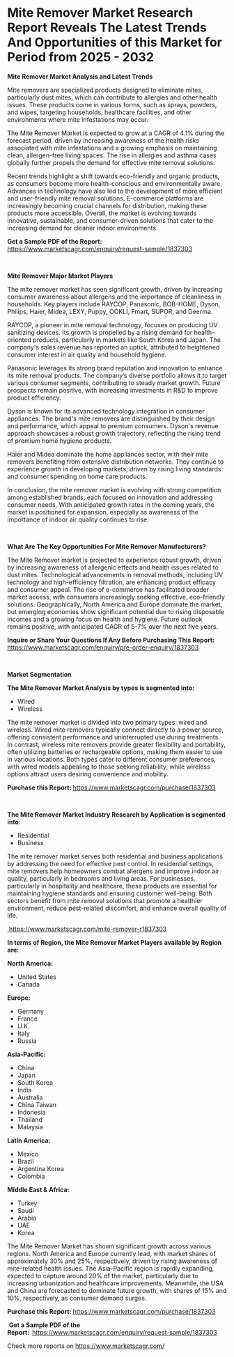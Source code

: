 <p><h1>Mite Remover Market Research Report Reveals The Latest Trends And Opportunities of this Market for Period from 2025 - 2032</h1></p><p><strong>Mite Remover Market Analysis and Latest Trends</strong></p>
<p><p>Mite removers are specialized products designed to eliminate mites, particularly dust mites, which can contribute to allergies and other health issues. These products come in various forms, such as sprays, powders, and wipes, targeting households, healthcare facilities, and other environments where mite infestations may occur. </p><p>The Mite Remover Market is expected to grow at a CAGR of 4.1% during the forecast period, driven by increasing awareness of the health risks associated with mite infestations and a growing emphasis on maintaining clean, allergen-free living spaces. The rise in allergies and asthma cases globally further propels the demand for effective mite removal solutions. </p><p>Recent trends highlight a shift towards eco-friendly and organic products, as consumers become more health-conscious and environmentally aware. Advances in technology have also led to the development of more efficient and user-friendly mite removal solutions. E-commerce platforms are increasingly becoming crucial channels for distribution, making these products more accessible. Overall, the market is evolving towards innovative, sustainable, and consumer-driven solutions that cater to the increasing demand for cleaner indoor environments.</p></p>
<p><strong>Get a Sample PDF of the Report:&nbsp;</strong> <a href="https://www.marketscagr.com/enquiry/request-sample/1837303?utm_campaign=2526&utm_medium=2&utm_source=Github&utm_content=ia&utm_term=11042025&utm_id=mite-remover">https://www.marketscagr.com/enquiry/request-sample/1837303</a></p>
<p>&nbsp;</p>
<p><strong>Mite Remover Major Market Players</strong></p>
<p><p>The mite remover market has seen significant growth, driven by increasing consumer awareness about allergens and the importance of cleanliness in households. Key players include RAYCOP, Panasonic, BOB-HOME, Dyson, Philips, Haier, Midea, LEXY, Puppy, OOKLI, Fmart, SUPOR, and Deerma. </p><p>RAYCOP, a pioneer in mite removal technology, focuses on producing UV sanitizing devices. Its growth is propelled by a rising demand for health-oriented products, particularly in markets like South Korea and Japan. The company's sales revenue has reported an uptick, attributed to heightened consumer interest in air quality and household hygiene.</p><p>Panasonic leverages its strong brand reputation and innovation to enhance its mite removal products. The company’s diverse portfolio allows it to target various consumer segments, contributing to steady market growth. Future prospects remain positive, with increasing investments in R&D to improve product efficiency.</p><p>Dyson is known for its advanced technology integration in consumer appliances. The brand's mite removers are distinguished by their design and performance, which appeal to premium consumers. Dyson's revenue approach showcases a robust growth trajectory, reflecting the rising trend of premium home hygiene products.</p><p>Haier and Midea dominate the home appliances sector, with their mite removers benefiting from extensive distribution networks. They continue to experience growth in developing markets, driven by rising living standards and consumer spending on home care products.</p><p>In conclusion, the mite remover market is evolving with strong competition among established brands, each focused on innovation and addressing consumer needs. With anticipated growth rates in the coming years, the market is positioned for expansion, especially as awareness of the importance of indoor air quality continues to rise.</p></p>
<p>&nbsp;</p>
<p><strong>What Are The Key Opportunities For Mite Remover Manufacturers?</strong></p>
<p><p>The Mite Remover market is projected to experience robust growth, driven by increasing awareness of allergenic effects and health issues related to dust mites. Technological advancements in removal methods, including UV technology and high-efficiency filtration, are enhancing product efficacy and consumer appeal. The rise of e-commerce has facilitated broader market access, with consumers increasingly seeking effective, eco-friendly solutions. Geographically, North America and Europe dominate the market, but emerging economies show significant potential due to rising disposable incomes and a growing focus on health and hygiene. Future outlook remains positive, with anticipated CAGR of 5-7% over the next five years.</p></p>
<p><strong>Inquire or Share Your Questions If Any Before Purchasing This Report:</strong> <a href="https://www.marketscagr.com/enquiry/pre-order-enquiry/1837303?utm_campaign=2526&utm_medium=2&utm_source=Github&utm_content=ia&utm_term=11042025&utm_id=mite-remover">https://www.marketscagr.com/enquiry/pre-order-enquiry/1837303</a></p>
<p>&nbsp;</p>
<p><strong>Market Segmentation</strong></p>
<p><strong>The Mite Remover Market Analysis by types is segmented into:</strong></p>
<p><ul><li>Wired</li><li>Wireless</li></ul></p>
<p><p>The mite remover market is divided into two primary types: wired and wireless. Wired mite removers typically connect directly to a power source, offering consistent performance and uninterrupted use during treatments. In contrast, wireless mite removers provide greater flexibility and portability, often utilizing batteries or rechargeable options, making them easier to use in various locations. Both types cater to different consumer preferences, with wired models appealing to those seeking reliability, while wireless options attract users desiring convenience and mobility.</p></p>
<p><strong>Purchase this Report:&nbsp;</strong><a href="https://www.marketscagr.com/purchase/1837303?utm_campaign=2526&utm_medium=2&utm_source=Github&utm_content=ia&utm_term=11042025&utm_id=mite-remover">https://www.marketscagr.com/purchase/1837303</a></p>
<p>&nbsp;</p>
<p><strong>The Mite Remover Market Industry Research by Application is segmented into:</strong></p>
<p><ul><li>Residential</li><li>Business</li></ul></p>
<p><p>The mite remover market serves both residential and business applications by addressing the need for effective pest control. In residential settings, mite removers help homeowners combat allergens and improve indoor air quality, particularly in bedrooms and living areas. For businesses, particularly in hospitality and healthcare, these products are essential for maintaining hygiene standards and ensuring customer well-being. Both sectors benefit from mite removal solutions that promote a healthier environment, reduce pest-related discomfort, and enhance overall quality of life.</p></p>
<p><a href="https://www.marketscagr.com/mite-remover-r1837303?utm_campaign=2526&utm_medium=2&utm_source=Github&utm_content=ia&utm_term=11042025&utm_id=mite-remover">&nbsp;https://www.marketscagr.com/mite-remover-r1837303</a></p>
<p><strong>In terms of Region, the Mite Remover Market Players available by Region are:</strong></p>
<p>
    <p> <strong> North America: </strong>
        <ul>
            <li>United States</li>
            <li>Canada</li>
        </ul>
        </p> 
    <p> <strong> Europe: </strong>
        <ul>
            <li>Germany</li>
            <li>France</li>
            <li>U.K.</li>
            <li>Italy</li>
            <li>Russia</li>
        </ul>
        </p> 
    <p> <strong> Asia-Pacific: </strong>
        <ul>
            <li>China</li>
            <li>Japan</li>
            <li>South Korea</li>
            <li>India</li>
            <li>Australia</li>
            <li>China Taiwan</li>
            <li>Indonesia</li>
            <li>Thailand</li>
            <li>Malaysia</li>
        </ul>
        </p> 
    <p> <strong> Latin America: </strong>
        <ul>
            <li>Mexico</li>
            <li>Brazil</li>
            <li>Argentina Korea</li>
            <li>Colombia</li>
        </ul>
        </p> 
    <p> <strong> Middle East & Africa: </strong>
        <ul>
            <li>Turkey</li>
            <li>Saudi</li>
            <li>Arabia</li>
            <li>UAE</li>
            <li>Korea</li>
        </ul>
    </p>
    </p>
<p><p>The Mite Remover Market has shown significant growth across various regions. North America and Europe currently lead, with market shares of approximately 30% and 25%, respectively, driven by rising awareness of mite-related health issues. The Asia-Pacific region is rapidly expanding, expected to capture around 20% of the market, particularly due to increasing urbanization and healthcare improvements. Meanwhile, the USA and China are forecasted to dominate future growth, with shares of 15% and 10%, respectively, as consumer demand surges.</p></p>
<p><strong>Purchase this Report: </strong><a href="https://www.marketscagr.com/purchase/1837303?utm_campaign=2526&utm_medium=2&utm_source=Github&utm_content=ia&utm_term=11042025&utm_id=mite-remover">https://www.marketscagr.com/purchase/1837303</a></p>
<p>&nbsp;<strong>Get a Sample PDF of the Report:&nbsp;&nbsp;</strong><a href="https://www.marketscagr.com/enquiry/request-sample/1837303?utm_campaign=2526&utm_medium=2&utm_source=Github&utm_content=ia&utm_term=11042025&utm_id=mite-remover">https://www.marketscagr.com/enquiry/request-sample/1837303</a></p>
<p><strong></strong></p>
<p>Check more reports on <a href="https://www.marketscagr.com/?utm_campaign=2526&utm_medium=2&utm_source=Github&utm_content=ia&utm_term=11042025&utm_id=mite-remover">https://www.marketscagr.com/</a></p>
